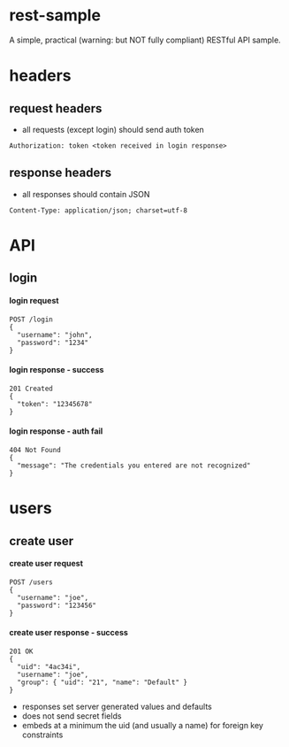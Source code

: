 # rest-sample
A simple, practical (warning: but NOT fully compliant) RESTful API sample.

# headers

## request headers

- all requests (except login) should send auth token

```
Authorization: token <token received in login response>
```

## response headers

- all responses should contain JSON

```
Content-Type: application/json; charset=utf-8
```

# API

## login

#### login request
```
POST /login
{
  "username": "john",
  "password": "1234"
}
```

#### login response - success
```
201 Created
{
  "token": "12345678"
}
```

#### login response - auth fail
```
404 Not Found
{
  "message": "The credentials you entered are not recognized"
}
```

# users

## create user

#### create user request

```
POST /users
{
  "username": "joe",
  "password": "123456"
}
```

#### create user response - success

```
201 OK
{
  "uid": "4ac34i",
  "username": "joe",
  "group": { "uid": "21", "name": "Default" }
}
```
- responses set server generated values and defaults
- does not send secret fields
- embeds at a minimum the uid (and usually a name) for foreign key constraints
